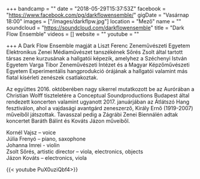 +++
bandcamp = ""
date = "2018-05-29T15:37:53Z"
facebook = "https://www.facebook.com/pg/darkflowensemble/"
gigDate = "Vasárnap 18:00"
images = ["/images/darkflpw.jpg"]
location = "Mező"
name = ""
soundcloud = "https://soundcloud.com/darkflowensemble"
title = "Dark Flow Ensemble"
videos = []
website = ""
youtube = ""

+++
A Dark Flow Ensemble magját a Liszt Ferenc Zeneművészeti Egyetem Elektronikus Zenei Médiaművészet tanszékének Sőrés Zsolt által tartott társas zene kurzusának a hallgatói képezik, amelyhez a Széchenyi István Egyetem Varga Tibor Zeneművészeti Intézet és a Magyar Képzőművészeti Egyetem Experimentális hangprodukció órájának a hallgatói valamint más fiatal kísérleti zenészek csatlakoztak.

Az együttes 2016. októberében nagy sikerrel mutatkozott be az Aurórában a Christian Wolff tiszteletére a Conceptual Soundproductions Budapest által rendezett koncerten valamint ugyanott 2017. januárjában az Átlátszó Hang fesztiválon, ahol a vajdasági avantgárd zeneszerző, Király Ernő (1919-2007) műveiből játszottak. Tavasszal pedig a Zágrábi Zenei Biennálén adtak koncertet Baráth Bálint és Kováts Jázon műveiből.

Kornél Vajsz – voice   
Júlia Frenyó – piano, saxophone  
Johanna Imrei - violin  
Zsolt Sőrés, artistic director – viola, electronics, objects  
Jázon Kováts – electronics, viola

{{< youtube PuX0uziQbf4>}}